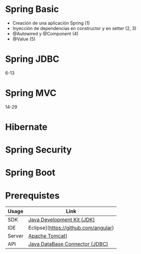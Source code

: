 # Spring Basic
* Creación de una aplicación Spring (1)
* Inyección de dependencias en constructor y en setter (2, 3)
* @Autowired y @Component (4)
* @Value (5)

# Spring JDBC
6-13
# Spring MVC
14-29
# Hibernate
# Spring Security
# Spring Boot

# Prerequistes
Usage     | Link
---       | ---
SDK | [Java Development Kit (JDK)](https://github.com/angular)
IDE | Eclipse](https://github.com/angular)
Server | [Apache Tomcat)](https://github.com/angular)
API | [Java DataBase Connector (JDBC)](https://github.com/angular)




